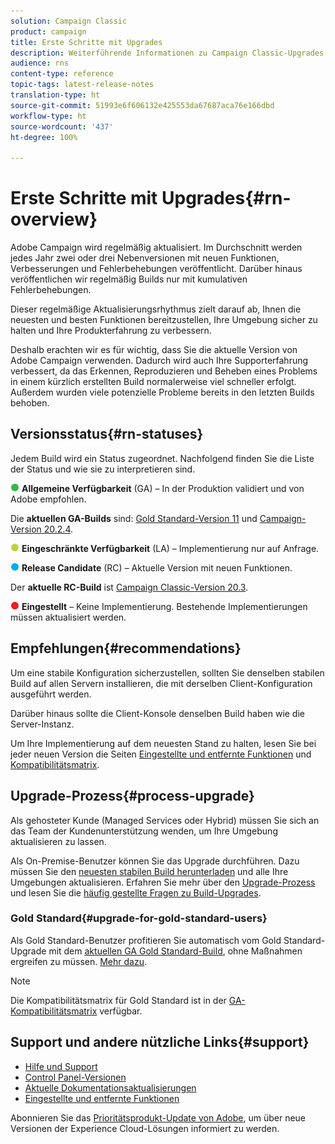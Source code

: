 ```yaml
---
solution: Campaign Classic
product: campaign
title: Erste Schritte mit Upgrades
description: Weiterführende Informationen zu Campaign Classic-Upgrades
audience: rns
content-type: reference
topic-tags: latest-release-notes
translation-type: ht
source-git-commit: 51993e6f606132e425553da67687aca76e166dbd
workflow-type: ht
source-wordcount: '437'
ht-degree: 100%

---
```



# Erste Schritte mit Upgrades{#rn-overview}

Adobe Campaign wird regelmäßig aktualisiert. Im Durchschnitt werden jedes Jahr zwei oder drei Nebenversionen mit neuen Funktionen, Verbesserungen und Fehlerbehebungen veröffentlicht. Darüber hinaus veröffentlichen wir regelmäßig Builds nur mit kumulativen Fehlerbehebungen.

Dieser regelmäßige Aktualisierungsrhythmus zielt darauf ab, Ihnen die neuesten und besten Funktionen bereitzustellen, Ihre Umgebung sicher zu halten und Ihre Produkterfahrung zu verbessern.

Deshalb erachten wir es für wichtig, dass Sie die aktuelle Version von Adobe Campaign verwenden. Dadurch wird auch Ihre Supporterfahrung verbessert, da das Erkennen, Reproduzieren und Beheben eines Problems in einem kürzlich erstellten Build normalerweise viel schneller erfolgt. Außerdem wurden viele potenzielle Probleme bereits in den letzten Builds behoben.

## Versionsstatus{#rn-statuses}

Jedem Build wird ein Status zugeordnet. Nachfolgend finden Sie die Liste der Status und wie sie zu interpretieren sind.

![](assets/do-not-localize/green3.png) **Allgemeine Verfügbarkeit** (GA) – In der Produktion validiert und von Adobe empfohlen.

Die **aktuellen GA-Builds** sind: [Gold Standard-Version 11](../../rn/using/gold-standard.md#gs-11) und [Campaign-Version 20.2.4](../../rn/using/release--20-2.md#release-20-2-4-build-9187).

![](assets/do-not-localize/limited3.png) **Eingeschränkte Verfügbarkeit** (LA) – Implementierung nur auf Anfrage.

![](assets/do-not-localize/blue3.png) **Release Candidate** (RC) – Aktuelle Version mit neuen Funktionen.

Der **aktuelle RC-Build** ist [Campaign Classic-Version 20.3](../../rn/using/latest-release.md).

![](assets/do-not-localize/red3.png) **Eingestellt** – Keine Implementierung. Bestehende Implementierungen müssen aktualisiert werden.

## Empfehlungen{#recommendations}

Um eine stabile Konfiguration sicherzustellen, sollten Sie denselben stabilen Build auf allen Servern installieren, die mit derselben Client-Konfiguration ausgeführt werden.

Darüber hinaus sollte die Client-Konsole denselben Build haben wie die Server-Instanz.

Um Ihre Implementierung auf dem neuesten Stand zu halten, lesen Sie bei jeder neuen Version die Seiten [Eingestellte und entfernte Funktionen](../../rn/using/deprecated-features.md) und [Kompatibilitätsmatrix](../../rn/using/compatibility-matrix.md).

## Upgrade-Prozess{#process-upgrade}

Als gehosteter Kunde (Managed Services oder Hybrid) müssen Sie sich an das Team der Kundenunterstützung wenden, um Ihre Umgebung aktualisieren zu lassen.

Als On-Premise-Benutzer können Sie das Upgrade durchführen. Dazu müssen Sie den [neuesten stabilen Build herunterladen](https://experience.adobe.com/de/#/downloads/content/software-distribution/de/campaign.html) und alle Ihre Umgebungen aktualisieren. Erfahren Sie mehr über den [Upgrade-Prozess](../../production/using/build-upgrade.md) und lesen Sie die [häufig gestellte Fragen zu Build-Upgrades](../../platform/using/faq-build-upgrade.md).

### Gold Standard{#upgrade-for-gold-standard-users}

Als Gold Standard-Benutzer profitieren Sie automatisch vom Gold Standard-Upgrade mit dem [aktuellen GA Gold Standard-Build](../../rn/using/gold-standard.md#gs-10), ohne Maßnahmen ergreifen zu müssen. [Mehr dazu](https://helpx.adobe.com/de/campaign/kb/gold-standard.html).

>[!NOTE]
>Die Kompatibilitätsmatrix für Gold Standard ist in der [GA-Kompatibilitätsmatrix](../../rn/using/compatibility-matrix-gs.md) verfügbar.

## Support und andere nützliche Links{#support}

* [Hilfe und Support](https://helpx.adobe.com/de/campaign/kb/ac-support.html#acc-support)
* [Control Panel-Versionen](https://docs.adobe.com/content/help/de-DE/control-panel/using/release-notes.html)
* [Aktuelle Dokumentationsaktualisierungen](../../rn/using/documentation-updates.md)
* [Eingestellte und entfernte Funktionen](../../rn/using/deprecated-features.md)

Abonnieren Sie das [Prioritätsprodukt-Update von Adobe](https://www.adobe.com/de/subscription/priority-product-update.html), um über neue Versionen der Experience Cloud-Lösungen informiert zu werden.
